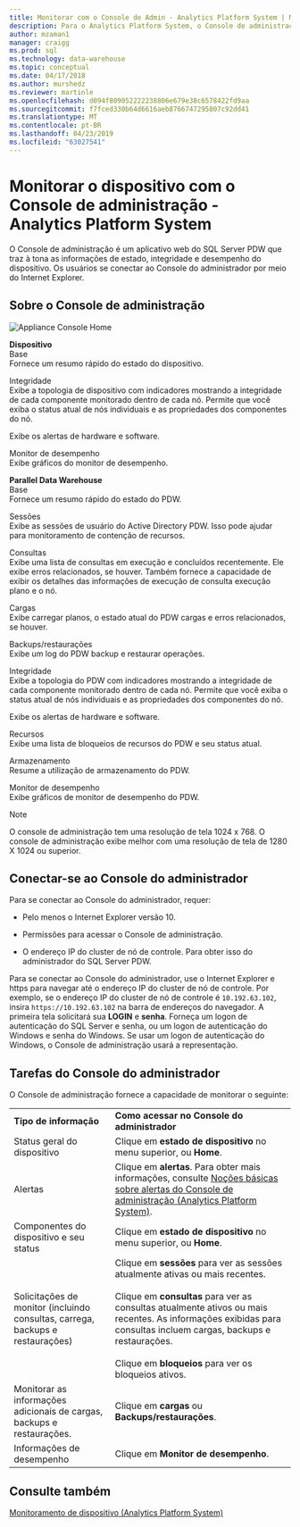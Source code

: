 ```yaml
---
title: Monitorar com o Console de Admin - Analytics Platform System | Microsoft Docs
description: Para o Analytics Platform System, o Console de administração é um aplicativo web que revela as informações de estado, integridade e desempenho do dispositivo. Os usuários se conectar ao Console do administrador por meio de um navegador da internet.
author: mzaman1
manager: craigg
ms.prod: sql
ms.technology: data-warehouse
ms.topic: conceptual
ms.date: 04/17/2018
ms.author: murshedz
ms.reviewer: martinle
ms.openlocfilehash: d094f809052222238806e679e38c6578422fd9aa
ms.sourcegitcommit: f7fced330b64d6616aeb8766747295807c92dd41
ms.translationtype: MT
ms.contentlocale: pt-BR
ms.lasthandoff: 04/23/2019
ms.locfileid: "63027541"
---
```

# <a name="monitor-the-appliance-with-the-admin-console---analytics-platform-system"></a>Monitorar o dispositivo com o Console de administração - Analytics Platform System
O Console de administração é um aplicativo web do SQL Server PDW que traz à tona as informações de estado, integridade e desempenho do dispositivo. Os usuários se conectar ao Console do administrador por meio do Internet Explorer.  
  
## <a name="About"></a>Sobre o Console de administração  
![Appliance Console Home](./media/monitor-the-appliance-by-using-the-admin-console/SQL_Server_PDW_AdminConsol_ApplHome.png "SQL_Server_PDW_AdminConsol_ApplHome")  
  
**Dispositivo**  
Base  
Fornece um resumo rápido do estado do dispositivo.  
  
Integridade  
Exibe a topologia de dispositivo com indicadores mostrando a integridade de cada componente monitorado dentro de cada nó. Permite que você exiba o status atual de nós individuais e as propriedades dos componentes do nó.  
  
Exibe os alertas de hardware e software.  
  
Monitor de desempenho  
Exibe gráficos do monitor de desempenho.  
  
**Parallel Data Warehouse**  
Base  
Fornece um resumo rápido do estado do PDW.  
  
Sessões  
Exibe as sessões de usuário do Active Directory PDW. Isso pode ajudar para monitoramento de contenção de recursos.  
  
Consultas  
Exibe uma lista de consultas em execução e concluídos recentemente. Ele exibe erros relacionados, se houver. Também fornece a capacidade de exibir os detalhes das informações de execução de consulta execução plano e o nó.  
  
Cargas  
Exibe carregar planos, o estado atual do PDW cargas e erros relacionados, se houver.  
  
Backups/restaurações  
Exibe um log do PDW backup e restaurar operações.  
  
Integridade  
Exibe a topologia do PDW com indicadores mostrando a integridade de cada componente monitorado dentro de cada nó. Permite que você exiba o status atual de nós individuais e as propriedades dos componentes do nó.  
  
Exibe os alertas de hardware e software.  
  
Recursos  
Exibe uma lista de bloqueios de recursos do PDW e seu status atual.  
  
Armazenamento  
Resume a utilização de armazenamento do PDW.  
  
Monitor de desempenho  
Exibe gráficos de monitor de desempenho do PDW.  
 
> [!NOTE]  
> O console de administração tem uma resolução de tela 1024 x 768. O console de administração exibe melhor com uma resolução de tela de 1280 X 1024 ou superior.  
  
## <a name="Connect"></a>Conectar-se ao Console do administrador  
Para se conectar ao Console do administrador, requer:  
  
-   Pelo menos o Internet Explorer versão 10.  
  
-   Permissões para acessar o Console de administração. <!-- MISSING LINKS See [Grant Permissions to Use the Admin Console &#40;SQL Server PDW&#41;](../sqlpdw/grant-permissions-to-use-the-admin-console-sql-server-pdw.md).  -->  
  
-   O endereço IP do cluster de nó de controle.  Para obter isso do administrador do SQL Server PDW.  
  
Para se conectar ao Console do administrador, use o Internet Explorer e https para navegar até o endereço IP do cluster de nó de controle. Por exemplo, se o endereço IP do cluster de nó de controle é `10.192.63.102`, insira `https://10.192.63.102` na barra de endereços do navegador. A primeira tela solicitará sua **LOGIN** e **senha**. Forneça um logon de autenticação do SQL Server e senha, ou um logon de autenticação do Windows e senha do Windows. Se usar um logon de autenticação do Windows, o Console de administração usará a representação.  
  
## <a name="RelatedTasks"></a>Tarefas do Console do administrador  
O Console de administração fornece a capacidade de monitorar o seguinte:  
  
|||  
|-|-|  
|**Tipo de informação**|**Como acessar no Console do administrador**|  
|Status geral do dispositivo|Clique em **estado de dispositivo** no menu superior, ou **Home**.|  
|Alertas|Clique em **alertas**. Para obter mais informações, consulte [Noções básicas sobre alertas do Console de administração &#40;Analytics Platform System&#41;](understanding-admin-console-alerts.md).|  
|Componentes do dispositivo e seu status|Clique em **estado de dispositivo** no menu superior, ou **Home**.|  
|Solicitações de monitor (incluindo consultas, carrega, backups e restaurações)|Clique em **sessões** para ver as sessões atualmente ativas ou mais recentes.<br /><br />Clique em **consultas** para ver as consultas atualmente ativos ou mais recentes. As informações exibidas para consultas incluem cargas, backups e restaurações.<br /><br />Clique em **bloqueios** para ver os bloqueios ativos.|  
|Monitorar as informações adicionais de cargas, backups e restaurações.|Clique em **cargas** ou **Backups/restaurações**.|  
|Informações de desempenho|Clique em **Monitor de desempenho**.|  
  
## <a name="see-also"></a>Consulte também  
[Monitoramento de dispositivo &#40;Analytics Platform System&#41;](appliance-monitoring.md)  
  
